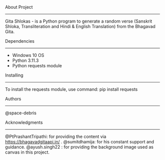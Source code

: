 About Project
**************
Gita Shlokas - is a Python program to generate a random verse (Sanskrit Shloka, Transliteration and Hindi & English Translation) from the Bhagavad Gita.

Dependencies
*************
- Windows 10 OS
- Python 3.11.3
- Python requests module

Installing
***********
To install the requests module, use command: pip install requests

Authors
********
@space-debris

Acknowledgments
****************
@PtPrashantTripathi: for providing the content via https://bhagavadgitaapi.in/ .
@sumitdhamija: for his constant support and guidance.
@ayush.singh22 : for providing the background image used as canvas in this project.
